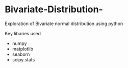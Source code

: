# Bivariate-Distribution-

Exploration of Bivariate normal distribution using python 

Key libaries used
- numpy
- matplotlib
- seaborn 
- scipy.stats
